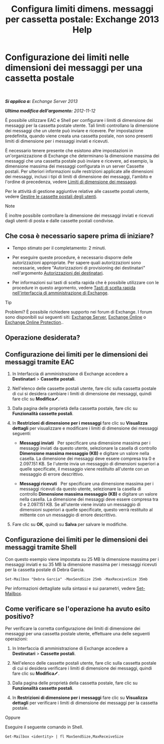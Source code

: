 ﻿---
title: 'Configura limiti dimens. messaggi per cassetta postale: Exchange 2013 Help'
TOCTitle: Configurazione dei limiti nelle dimensioni dei messaggi per una cassetta postale
ms:assetid: d1220685-14c0-4c4f-abb2-3920f3046212
ms:mtpsurl: https://technet.microsoft.com/it-it/library/Bb124708(v=EXCHG.150)
ms:contentKeyID: 50555684
ms.date: 01/04/2018
mtps_version: v=EXCHG.150
ms.translationtype: HT
---

# Configurazione dei limiti nelle dimensioni dei messaggi per una cassetta postale

 

_**Si applica a:** Exchange Server 2013_

_**Ultima modifica dell'argomento:** 2012-11-12_

È possibile utilizzare EAC e Shell per configurare i limiti di dimensione dei messaggi per la cassetta postale utente. Tali limiti controllano la dimensione dei messaggi che un utente può inviare e ricevere. Per impostazione predefinita, quando viene creata una cassetta postale, non sono presenti limiti di dimensione per i messaggi inviati e ricevuti.

È necessario tenere presente che esistono altre impostazioni in un'organizzazione di Exchange che determinano la dimensione massima dei messaggi che una cassetta postale può inviare e ricevere, ad esempio, la dimensione massima dei messaggi configurata in un server Cassette postali. Per ulteriori informazioni sulle restrizioni applicate alle dimensioni dei messaggi, inclusi i tipi di limiti di dimensione dei messaggi, l'ambito e l'ordine di precedenza, vedere [Limiti di dimensione dei messaggi](message-size-limits-exchange-2013-help.md).

Per le attività di gestione aggiuntive relative alle cassette postali utente, vedere [Gestire le cassette postali degli utenti](manage-user-mailboxes-exchange-2013-help.md).


> [!NOTE]
> È inoltre possibile controllare la dimensione dei messaggi inviati e ricevuti dagli utenti di posta e dalle cassette postali condivise.



## Che cosa è necessario sapere prima di iniziare?

  - Tempo stimato per il completamento: 2 minuti.

  - Per eseguire queste procedure, è necessario disporre delle autorizzazioni appropriate. Per sapere quali autorizzazioni sono necessarie, vedere "Autorizzazioni di provisioning dei destinatari" nell'argomento [Autorizzazioni dei destinatari](recipients-permissions-exchange-2013-help.md).

  - Per informazioni sui tasti di scelta rapida che è possibile utilizzare con le procedure in questo argomento, vedere [Tasti di scelta rapida nell'interfaccia di amministrazione di Exchange](keyboard-shortcuts-in-the-exchange-admin-center-exchange-online-protection-help.md).


> [!TIP]
> Problemi? È possibile richiedere supporto nei forum di Exchange. I forum sono disponibili sui seguenti siti: <A href="https://go.microsoft.com/fwlink/p/?linkid=60612">Exchange Server</A>, <A href="https://go.microsoft.com/fwlink/p/?linkid=267542">Exchange Online</A> o <A href="https://go.microsoft.com/fwlink/p/?linkid=285351">Exchange Online Protection</A>..



## Operazione desiderata?

## Configurazione dei limiti per le dimensioni dei messaggi tramite EAC

1.  In Interfaccia di amministrazione di Exchange accedere a **Destinatari** \> **Cassette postali**.

2.  Nell'elenco delle cassette postali utente, fare clic sulla cassetta postale di cui si desidera cambiare i limiti di dimensione dei messaggi, quindi fare clic su **Modifica**![Icona Modifica](images/JJ218640.6f53ccb2-1f13-4c02-bea0-30690e6ea71d(EXCHG.150).gif "Icona Modifica").

3.  Dalla pagina delle proprietà della cassetta postale, fare clic su **Funzionalità cassette postali**.

4.  In **Restrizioni di dimensione per i messaggi** fare clic su **Visualizza dettagli** per visualizzare e modificare i limiti di dimensione dei messaggi seguenti:
    
      - **Messaggi inviati**   Per specificare una dimensione massima per i messaggi inviati da questo utente, selezionare la casella di controllo **Dimensione massima messaggio (KB)** e digitare un valore nella casella. La dimensione dei messaggi deve essere compresa tra 0 e 2.097.151 KB. Se l'utente invia un messaggio di dimensioni superiori a quelle specificate, il messaggio viene restituito all'utente con un messaggio di errore descrittivo.
    
      - **Messaggi ricevuti**   Per specificare una dimensione massima per i messaggi ricevuti da questo utente, selezionare la casella di controllo **Dimensione massima messaggio (KB)** e digitare un valore nella casella. La dimensione dei messaggi deve essere compresa tra 0 e 2.097.151 KB. Se all'utente viene inviato un messaggio di dimensioni superiori a quelle specificate, questo verrà restituito al mittente con un messaggio di errore descrittivo.

5.  Fare clic su **OK**, quindi su **Salva** per salvare le modifiche.

## Configurazione dei limiti per le dimensioni dei messaggi tramite Shell

Con questo esempio viene impostata su 25 MB la dimensione massima per i messaggi inviati e su 35 MB la dimensione massima per i messaggi ricevuti per la cassetta postale di Debra Garcia.

    Set-Mailbox "Debra Garcia" -MaxSendSize 25mb -MaxReceiveSize 35mb

Per informazioni dettagliate sulla sintassi e sui parametri, vedere [Set-Mailbox](https://technet.microsoft.com/it-it/library/bb123981\(v=exchg.150\)).

## Come verificare se l'operazione ha avuto esito positivo?

Per verificare la corretta configurazione dei limiti di dimensione dei messaggi per una cassetta postale utente, effettuare una delle seguenti operazioni:

1.  In Interfaccia di amministrazione di Exchange accedere a **Destinatari** \> **Cassette postali**.

2.  Nell'elenco delle cassette postali utente, fare clic sulla cassetta postale di cui si desidera verificare i limiti di dimensione dei messaggi, quindi fare clic su **Modifica**![Icona Modifica](images/JJ218640.6f53ccb2-1f13-4c02-bea0-30690e6ea71d(EXCHG.150).gif "Icona Modifica").

3.  Dalla pagina delle proprietà della cassetta postale, fare clic su **Funzionalità cassette postali**.

4.  In **Restrizioni di dimensione per i messaggi** fare clic su **Visualizza dettagli** per verificare i limiti di dimensione dei messaggi per la cassetta postale.

Oppure

Eseguire il seguente comando in Shell.

    Get-Mailbox <identity> | fl MaxSendSize,MaxReceiveSize

